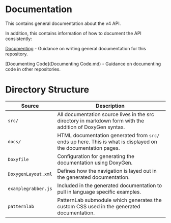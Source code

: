 Documentation
=============

This contains general documentation about the v4 API.

In addition, this contains information of how to document the API consistently:

[Documenting](Documenting.md) - Guidance on writing general documentation for this repository.

[Documenting Code](Documenting Code.md) - Guidance on documenting code in other repositories.

# Directory Structure

| Source  | Description |
| ------- | ----------- |
| `src/`  | All documentation source lives in the src directory in markdown form with the addition of DoxyGen syntax. |
| `docs/` | HTML documentation generated from `src/` ends up here. This is what is displayed on the documentation pages. |
| `Doxyfile` | Configuration for generating the documentation using DoxyGen. |
| `DoxygenLayout.xml` | Defines how the navigation is layed out in the generated documentation. |
| `examplegrabber.js` | Included in the generated documentation to pull in language specific examples. |
| `patternlab` | PatternLab submodule which generates the custom CSS used in the generated documentation. |